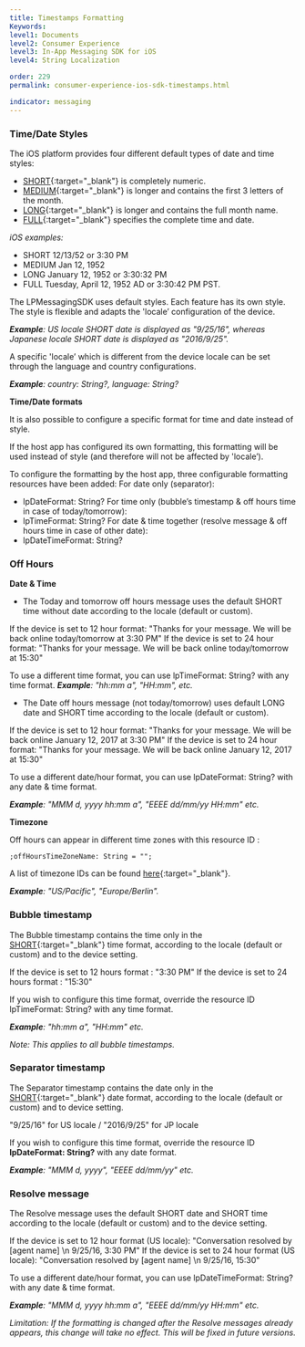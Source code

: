 ```yaml
---
title: Timestamps Formatting
Keywords:
level1: Documents
level2: Consumer Experience
level3: In-App Messaging SDK for iOS
level4: String Localization

order: 229
permalink: consumer-experience-ios-sdk-timestamps.html

indicator: messaging
---
```


### Time/Date Styles

The iOS platform provides four different default types of date and time styles:

- [SHORT](https://developer.android.com/reference/java/text/DateFormat.html#SHORT){:target="_blank"} is completely numeric.
- [MEDIUM](https://developer.android.com/reference/java/text/DateFormat.html#MEDIUM){:target="_blank"} is longer and contains the first 3 letters of the month.
- [LONG](https://developer.android.com/reference/java/text/DateFormat.html#LONG){:target="_blank"} is longer and contains the full month name.
- [FULL](https://developer.android.com/reference/java/text/DateFormat.html#FULL){:target="_blank"} specifies the complete time and date.

*iOS examples:*

- SHORT  12/13/52 or 3:30 PM
- MEDIUM  Jan 12, 1952
- LONG January 12, 1952 or 3:30:32 PM
- FULL Tuesday, April 12, 1952 AD or 3:30:42 PM PST.

The LPMessagingSDK uses default styles. Each feature has its own style. The style is flexible and adapts the 'locale’ configuration of the device.

_**Example**: US locale SHORT date is displayed as "9/25/16", whereas Japanese locale SHORT date is displayed as "2016/9/25"._

A specific 'locale’ which is different from the device locale can be set through the language and country configurations.

_**Example**: country: String?,  language: String?_

**Time/Date formats**

It is also possible to configure a specific format for time and date instead of style.

If the host app has configured its own formatting, this formatting will be used instead of style (and therefore will not be affected by 'locale’).

To configure the formatting by the host app, three configurable formatting resources have been added:
For date only (separator):

- lpDateFormat: String?
For time only (bubble’s timestamp & off hours time in case of today/tomorrow):
- lpTimeFormat: String?
For date & time together (resolve message & off hours time in case of other date):
- lpDateTimeFormat: String?

### Off Hours

**Date & Time**

- The Today and tomorrow off hours message uses the default SHORT time without date according to the locale (default or custom).

If the device is set to 12 hour format: "Thanks for your message. We will be back online today/tomorrow at 3:30 PM"
If the device is set to 24 hour format:	"Thanks for your message. We will be back online today/tomorrow at 15:30"

To use a different time format, you can use lpTimeFormat: String? with any time format.
_**Example**: "hh:mm a", "HH:mm", etc._

- The Date off hours message (not today/tomorrow) uses default LONG date and SHORT time according to the locale (default or custom).

If the device is set to 12 hour format: "Thanks for your message. We will be back online January 12, 2017 at 3:30 PM"
If the device is set to 24 hour format: "Thanks for your message. We will be back online January 12, 2017 at 15:30"

To use a different date/hour format, you can use lpDateFormat: String? with any date & time format.

_**Example**: "MMM d, yyyy hh:mm a", "EEEE dd/mm/yy HH:mm" etc._

**Timezone**

Off hours can appear in different time zones with this resource ID :

    ;offHoursTimeZoneName: String = "";

A list of timezone IDs can be found [here](https://garygregory.wordpress.com/2013/06/18/what-are-the-java-timezone-ids/){:target="_blank"}.

_**Example**: "US/Pacific", "Europe/Berlin"._

### Bubble timestamp

The Bubble timestamp contains the time only in the [SHORT](https://developer.android.com/reference/java/text/DateFormat.html#SHORT){:target="_blank"} time format, according to the locale (default or custom) and to the device setting.

If the device is set to 12 hours format : "3:30 PM"
If the device is set to 24 hours format : "15:30"

If you wish to configure this time format, override the resource ID lpTimeFormat: String? with any time format.

_**Example**: "hh:mm a", "HH:mm" etc._

*Note: This applies to all bubble timestamps.*

### Separator timestamp

The Separator timestamp contains the date only in the [SHORT](https://developer.android.com/reference/java/text/DateFormat.html#SHORT){:target="_blank"} date format, according to the locale (default or custom) and to device setting.

"9/25/16" for US locale / "2016/9/25" for JP locale

If you wish to configure this time format, override the resource ID **lpDateFormat: String?** with any date format.

_**Example**: "MMM d, yyyy", "EEEE dd/mm/yy" etc._

### Resolve message

The Resolve message uses the default SHORT date and SHORT time according to the locale (default or custom) and to the device setting.

If the device is set to 12 hour format (US locale): "Conversation resolved by [agent name] \n 9/25/16, 3:30 PM"
If the device is set to 24 hour format (US locale): "Conversation resolved by [agent name] \n 9/25/16, 15:30"

To use a different date/hour format, you can use lpDateTimeFormat: String? with any date & time format.

_**Example**: "MMM d, yyyy hh:mm a", "EEEE dd/mm/yy HH:mm" etc._

*Limitation: If the formatting is changed after the Resolve messages already appears, this change will take no effect. This will be fixed in future versions.*

